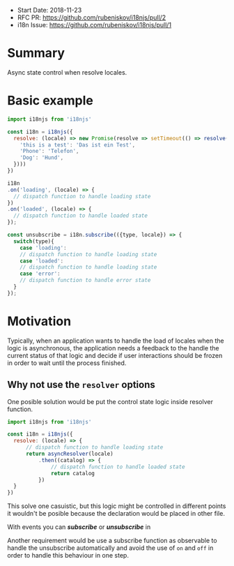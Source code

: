 * Start Date: 2018-11-23
* RFC PR: https://github.com/rubeniskov/i18njs/pull/2
* i18n Issue: https://github.com/rubeniskov/i18njs/pull/1

# Summary

Async state control when resolve locales.

# Basic example

```js
import i18njs from 'i18njs'

const i18n = i18njs({
  resolve: (locale) => new Promise(resolve => setTimeout(() => resolve({
    'this is a test': 'Das ist ein Test',
    'Phone': 'Telefon',
    'Dog': 'Hund',
  })))
})

i18n
.on('loading', (locale) => {
  // dispatch function to handle loading state
})
.on('loaded', (locale) => {
  // dispatch function to handle loaded state
});

const unsubscribe = i18n.subscribe(({type, locale}) => {
  switch(type){
    case 'loading':
    // dispatch function to handle loading state
    case 'loaded':
    // dispatch function to handle loading state
    case 'error':
    // dispatch function to handle error state
  }
});
```

# Motivation

Typically, when an application wants to handle the load of locales when the logic is asynchronous,
the application needs a feedback to the handle the current status of that logic and decide if user interactions
should be frozen in order to wait until the process finished.

## Why not use the `resolver` options

One posible solution would be put the control state logic inside resolver function.

```js
import i18njs from 'i18njs'

const i18n = i18njs({
  resolve: (locale) => {
      // dispatch function to handle loading state
      return asyncResolver(locale)
          .then((catalog) => {
              // dispatch function to handle loaded state
              return catalog
          })
  }
})
```

This solve one casuistic, but this logic might be controlled in different points it wouldn't
be posible because the declaration would be placed in other file.

With events you can ***subscribe*** or ***unsubscribe*** in

Another requirement would be use a subscribe function as observable to handle the unsubscribe automatically and avoid the use of `on` and `off` in order to handle this behaviour in one step.
